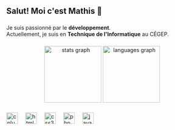 <h2 align="left">Salut! Moi c'est Mathis 👋</h2>

###

<p align="left">
Je suis passionné par le <b>développement</b>.<br>
Actuellement, je suis en <b>Technique de l'Informatique</b> au CÉGEP.
</p>

###

<div align="center">
  <img src="https://github-readme-stats.vercel.app/api?username=LilMathou&show_icons=true&include_all_commits=true&count_private=true&theme=default&locale=fr&hide_border=false" height="150" alt="stats graph"  />
  <img src="https://github-readme-stats.vercel.app/api/top-langs?username=LilMathou&layout=compact&card_width=320&langs_count=5&theme=default&locale=fr&hide_border=false" height="150" alt="languages graph"  />
</div>

###

<div align="left">
  <img src="https://cdn.jsdelivr.net/gh/devicons/devicon/icons/cplusplus/cplusplus-original.svg" height="30" alt="cplusplus logo"  />
  <img width="12" />
  <img src="https://cdn.jsdelivr.net/gh/devicons/devicon/icons/html5/html5-original.svg" height="30" alt="html5 logo"  />
  <img width="12" />
  <img src="https://cdn.jsdelivr.net/gh/devicons/devicon/icons/css3/css3-original.svg" height="30" alt="css3 logo"  />
  <img width="12" />
  <img src="https://cdn.jsdelivr.net/gh/devicons/devicon/icons/php/php-original.svg" height="30" alt="php logo"  />
  <img width="12" />
  <img src="https://cdn.jsdelivr.net/gh/devicons/devicon/icons/javascript/javascript-original.svg" height="30" alt="javascript logo"  />
</div>
